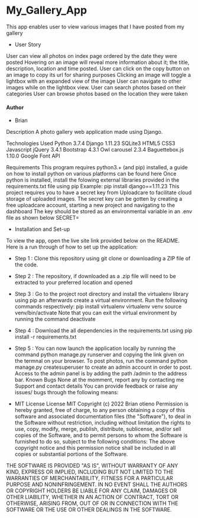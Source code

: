 # My_Gallery_App
This app enables user to view various images that I have posted from my gallery 


* User Story

User can view all photos on index page ordered by the date they were posted
Hovering on an image will reveal more information about it; the title, description, location and time posted.
User can click on the copy button on an image to copy its url for sharing purposes
Clicking an image will toggle a lightbox with an expanded view of the image
User can navigate to other images while on the lightbox view.
User can search photos based on their categories
User can browse photos based on the location they were taken


#### Author
* Brian 

Description
A photo gallery web application made using Django.

Technologies Used
Python 3.7.4
Django 1.11.23
SQLite3
HTML5
CSS3
Javascript
jQuery 3.4.1
Bootstrap 4.3.1
Owl carousel 2.3.4
Baguettebox.js 1.10.0
Google Font API

Requirements
This program requires python3.+ (and pip) installed, a guide on how to install python on various platforms can be found here
Once python is installed, install the folowing external libraries provided in the requirements.txt file using pip
Example:
pip install django==1.11.23
This project requires you to have a secret key from Uploadcare to facilitate cloud storage of uploaded images.
The secret key can be gotten by creating a free uploadcare account, starting a new project and navigating to the dashboard
The key should be stored as an environmental variable in an .env file as shown below
SECRET=<your secret key here>

* Installation and Set-up

To view the app, open the live site link provided below on the README. Here is a run through of how to set up the application:

* Step 1 : Clone this repository using git clone or downloading a ZIP file of the code.
* Step 2 : The repository, if downloaded as a .zip file will need to be extracted to your preferred location and opened
* Step 3 : Go to the project root directory and install the virtualenv library using pip an afterwards create a virtual environment. Run the following commands respectively:
pip install virtualenv
virtualenv venv
source venv/bin/activate
Note that you can exit the virtual environment by running the command deactivate
* Step 4 : Download the all dependencies in the requirements.txt using pip install -r requirements.txt
* Step 5 : You can now launch the application locally by running the command python manage.py runserver and copying the link given on the termnal on your browser.
To post photos, run the command python manage.py createsuperuser to create an admin account in order to post. Access to the admin panel is by adding the path /admin to the address bar.
Known Bugs
None at the momment, report any by contacting me
Support and contact details
You can provide feedback or raise any issues/ bugs through the following means:



* MIT License
License MIT Copyright (c) 2022 Brian otieno Permission is hereby granted, free of charge, to any person obtaining a copy of this software and associated documentation files (the "Software"), to deal in the Software without restriction, including without limitation the rights to use, copy, modify, merge, publish, distribute, sublicense, and/or sell copies of the Software, and to permit persons to whom the Software is furnished to do so, subject to the following conditions:
The above copyright notice and this permission notice shall be included in all copies or substantial portions of the Software.

THE SOFTWARE IS PROVIDED "AS IS", WITHOUT WARRANTY OF ANY KIND, EXPRESS OR IMPLIED, INCLUDING BUT NOT LIMITED TO THE WARRANTIES OF MERCHANTABILITY, FITNESS FOR A PARTICULAR PURPOSE AND NONINFRINGEMENT. IN NO EVENT SHALL THE AUTHORS OR COPYRIGHT HOLDERS BE LIABLE FOR ANY CLAIM, DAMAGES OR OTHER LIABILITY, WHETHER IN AN ACTION OF CONTRACT, TORT OR OTHERWISE, ARISING FROM, OUT OF OR IN CONNECTION WITH THE SOFTWARE OR THE USE OR OTHER DEALINGS IN THE SOFTWARE.

